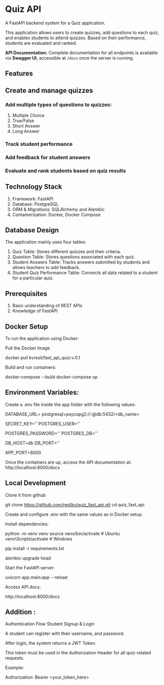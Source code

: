 # Quiz API

A FastAPI backend system for a Quiz application.

This application allows users to create quizzes, add questions to each quiz, and enables students to attend quizzes. Based on their performance, students are evaluated and ranked.

**API Documentation:** Complete documentation for all endpoints is available via **Swagger UI**, accessible at `/docs` once the server is running.

## Features

## Create and manage quizzes
### Add multiple types of questions to quizzes:
1. Multiple Choice
2. True/False
3. Short Answer
4. Long Answer
### Track student performance
### Add feedback for student answers
### Evaluate and rank students based on quiz results

## Technology Stack

1. Framework: FastAPI
2. Database: PostgreSQL
3. ORM & Migrations: SQLAlchemy and Alembic
4. Containerization: Docker, Docker Compose

## Database Design

The application mainly uses four tables:

1. Quiz Table: Stores different quizzes and their criteria.
2. Question Table: Stores questions associated with each quiz.
3. Student Answers Table: Tracks answers submitted by students and allows teachers to add feedback.
4. Student Quiz Performance Table: Connects all data related to a student for a particular quiz.

## Prerequisites

1. Basic understanding of REST APIs
2. Knowledge of FastAPI


## Docker Setup

To run the application using Docker:

Pull the Docker Image

docker pull kvresil/fast_api_quiz:v.0.1

Build and run containers:


docker-compose --build
docker-compose up

## Environment Variables:

Create a .env file inside the app folder with the following values:


DATABASE_URL= postgresql+psycopg2://<username>:<password>@db:5432/<db_name>

SECRET_KEY=''
POSTGRES_USER=''

POSTGRES_PASSWORD=''
POSTGRES_DB=''

DB_HOST=db
DB_PORT=''

APP_PORT=8000

Once the containers are up, access the API documentation at:
http://localhost:8000/docs

## Local Development

Clone it from github

git clone https://github.com/resilkv/quiz_fast_api.git
cd quiz_fast_api


Create and configure .env with the same values as in Docker setup.

Install dependencies:

python -m venv venv
source venv/bin/activate  # Ubuntu
venv\Scripts\activate     # Windows

pip install -r requirements.txt

alembic upgrade head

Start the FastAPI server:

uvicorn app.main:app --reload

Access API docs:

http://localhost:8000/docs

## Addition :

Authentication Flow
Student Signup & Login

A student can register with their username, and password.

After login, the system returns a JWT Token.

This token must be used in the Authorization Header for all quiz-related requests.

Example:

Authorization: Bearer <your_token_here>
